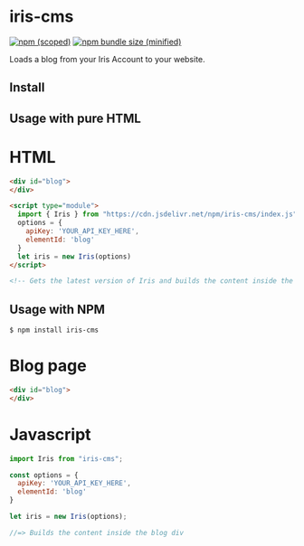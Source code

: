 # iris-cms

[![npm (scoped)](https://img.shields.io/npm/v/iris-cms.svg)](https://www.npmjs.com/package/iris-cms)
[![npm bundle size (minified)](https://img.shields.io/bundlephobia/min/iris-cms.svg)](https://www.npmjs.com/package/iris-cms)

Loads a blog from your Iris Account to your website.

## Install

## Usage with pure HTML

# HTML

```html
<div id="blog">
</div>

<script type="module">
  import { Iris } from "https://cdn.jsdelivr.net/npm/iris-cms/index.js";
  options = {
    apiKey: 'YOUR_API_KEY_HERE',
    elementId: 'blog'
  }
  let iris = new Iris(options)
</script>

<!-- Gets the latest version of Iris and builds the content inside the blog div -->
```



## Usage with NPM

```
$ npm install iris-cms
```

# Blog page

```html
<div id="blog">
</div>

```

# Javascript

```js
import Iris from "iris-cms";

const options = {
  apiKey: 'YOUR_API_KEY_HERE',
  elementId: 'blog'
}

let iris = new Iris(options);

//=> Builds the content inside the blog div

```


